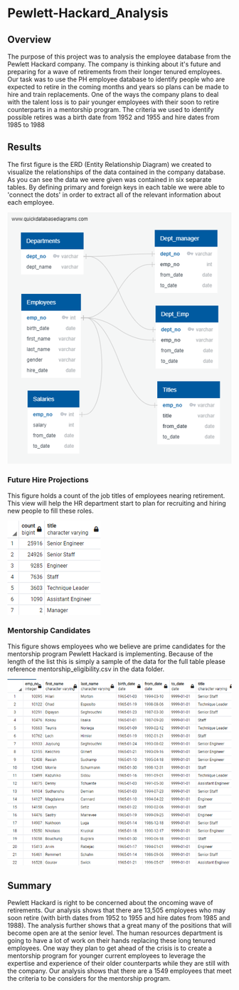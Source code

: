 # Pewlett-Hackard_Analysis


## Overview
The purpose of this project was to analysis the employee database from the Pewlett Hackard company. The company is thinking about it's future and preparing for a wave of retirements from their longer tenured employees. Our task was to use the PH employee database to identify people who are expected to retire in the coming months and years so plans can be made to hire and train replacements. One of the ways the company plans to deal with the talent loss is to pair younger employees with their soon to retire counterparts in a mentorship program. The criteria we used to identify possible retires was a birth date from 1952 and 1955 and hire dates from 1985 to 1988


## Results
The first figure is the ERD (Entity Relationship Diagram) we created to visualize the relationships of the data contained in the company database. As you can see the data we were given was contained in six separate tables. By defining primary and foreign keys in each table we were able to 'connect the dots' in order to extract all of the relevant information about each employee.

![ERD](/EmployeeDB.png)


### Future Hire Projections
This figure holds a count of the job titles of employees nearing retirement. This view will help the HR department start to plan for recruiting and hiring new people to fill these roles.

![Retiring Titles](/retiring_titles.png)


### Mentorship Candidates
This figure shows employees who we believe are prime candidates for the mentorship program Pewlett Hackard is implementing. Because of the length of the list this is simply a sample of the data for the full table please reference mentorship_eligibility.csv in the data folder.

![Mentorship Top](/mentor_head.png)


## Summary
Pewlett Hackard is right to be concerned about the oncoming wave of retirements. Our analysis shows that there are 13,505 employees who may soon retire (with birth dates from 1952 to 1955 and hire dates from 1985 and 1988). The analysis further shows that a great many of the positions that will become open are at the senior level. The human resources department is going to have a lot of work on their hands replacing these long tenured employees. One way they plan to get ahead of the crisis is to create a mentorship program for younger current employees to leverage the expertise and experience of their older counterparts while they are still with the company. Our analysis shows that there are a 1549 employees that meet the criteria to be considers for the mentorship program.
